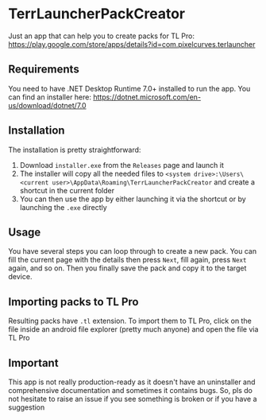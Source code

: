 # TerrLauncherPackCreator

Just an app that can help you to create packs for TL Pro: https://play.google.com/store/apps/details?id=com.pixelcurves.terlauncher

## Requirements

You need to have .NET Desktop Runtime 7.0+ installed to run the app. You can find an installer here: https://dotnet.microsoft.com/en-us/download/dotnet/7.0

## Installation

The installation is pretty straightforward:
1. Download `installer.exe` from the `Releases` page and launch it
2. The installer will copy all the needed files to `<system drive>:\Users\<current user>\AppData\Roaming\TerrLauncherPackCreator` and create a shortcut in the current folder
3. You can then use the app by either launching it via the shortcut or by launching the `.exe` directly

## Usage

You have several steps you can loop through to create a new pack. You can fill the current page with the details then press `Next`, fill again, press `Next` again, and so on.
Then you finally save the pack and copy it to the target device.

## Importing packs to TL Pro

Resulting packs have `.tl` extension. To import them to TL Pro, click on the file inside an android file explorer (pretty much anyone) and open the file via TL Pro

## Important

This app is not really production-ready as it doesn't have an uninstaller and comprehensive documentation and sometimes it contains bugs. So, pls do not hesitate to raise an issue if you see something is broken or if you have a suggestion
